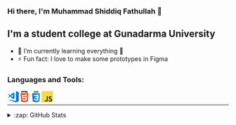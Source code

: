 ### Hi there, I'm Muhammad Shiddiq Fathullah 👋

## I'm a student college at Gunadarma University

- 🌱 I’m currently learning everything 🤣
- ⚡ Fun fact: I love to make some prototypes in Figma

### Languages and Tools:

<img align="left" alt="Visual Studio Code" width="26px" src="https://raw.githubusercontent.com/github/explore/80688e429a7d4ef2fca1e82350fe8e3517d3494d/topics/visual-studio-code/visual-studio-code.png" />
<img align="left" alt="HTML5" width="26px" src="https://raw.githubusercontent.com/github/explore/80688e429a7d4ef2fca1e82350fe8e3517d3494d/topics/html/html.png" />
<img align="left" alt="CSS3" width="26px" src="https://raw.githubusercontent.com/github/explore/80688e429a7d4ef2fca1e82350fe8e3517d3494d/topics/css/css.png" />
<img align="left" alt="JavaScript" width="26px" src="https://raw.githubusercontent.com/github/explore/80688e429a7d4ef2fca1e82350fe8e3517d3494d/topics/javascript/javascript.png" />

<br />

---

<details>
    <summary>:zap: GitHub Stats</summary>
    <img align="left" alt="codeSTACKr's GitHub Stats" src="https://github-readme-stats.codestackr.vercel.app/api?username=mas-diq&show_icons=true&hide_border=true&theme=vue-dark" />
</details>